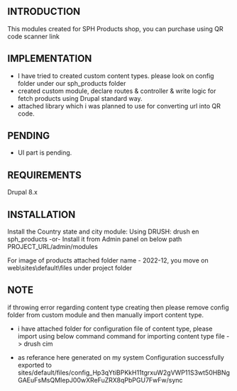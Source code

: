 INTRODUCTION
------------
This modules created for SPH Products shop, you can purchase using QR code scanner link


IMPLEMENTATION
--------------
- I have tried to created custom content types. please look on config folder under our sph_products folder
- created custom module, declare routes & controller & write logic for fetch products using Drupal standard way.
- attached library which i was planned to use for converting url into QR code. 

PENDING
--------
- UI part is pending.

REQUIREMENTS
------------
Drupal 8.x

INSTALLATION
------------

Install the Country state and city module:
  Using DRUSH: drush en sph_products
  -or-
  Install it from Admin panel on below path
  PROJECT_URL/admin/modules

  For image of products
  attached folder name - 2022-12, you move on web\sites\default\files under project folder

NOTE
----
if throwing error regarding content type creating then please remove config folder from custom module
and then manually import content type.

- i have attached folder for configuration file of content type, please import using below command
   command for importing content type file -> drush cim

- as referance here generated on my system
Configuration successfully exported to sites/default/files/config_Hp3qYtiBPKkH11tgrxuW2gVWP11S3wt50HBNgGAEuFsMsQMIepJ00wXReFuZRX8qPbPGU7FwFw/sync